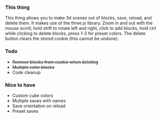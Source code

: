 ### This thing
This thing allows you to make 3d scenes out of blocks, save, reload, and delete them. It makes use of the three.js library. 
Zoom in and out with the mouse scroll, hold shift to rotate left and right, click to add blocks, hold ctrl while clicking to delete blocks, press 1-3 for preset colors. 
The delete button clears the stored cookie (this cannot be undone).

### Todo
+ ~~Remove blocks from cookie when deleting~~
+ ~~Multiple color blocks~~
+ Code cleanup

### Nice to have
+ Custom cube colors
+ Multiple saves with names
+ Save orientation on reload
+ Preset saves
